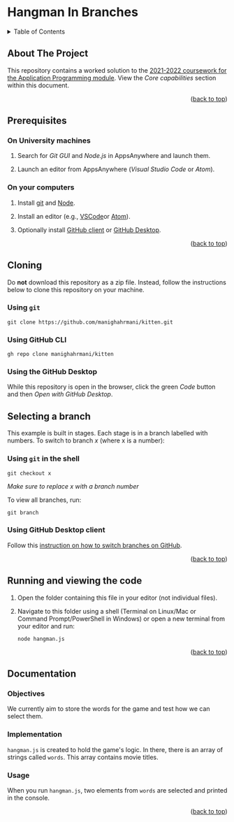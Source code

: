# Hangman In Branches
<div id="top"></div>

<!-- TABLE OF CONTENTS -->
<details>
  <summary>Table of Contents</summary>
  <ol>
    <li><a href="#about-the-project">Prerequisites</a></li>
    <li><a href="#prerequisites">Prerequisites</a>
      <ul>
        <li><a href="#on-university-machines">On University machines</a></li>
        <li><a href="#on-your-computers">On your computers</a></li>
      </ul>
    </li>
    <li>
      <a href="#cloning">Cloning</a>
      <ul>
        <li><a href="#using-git">Using git</a></li>
        <li><a href="#using-github-cli">Using GitHub CLI</a></li>
        <li><a href="#using-github-desktop-client">Using GitHub Desktop</a></li>
      </ul>
    </li>
    <li><a href="#running-and-viewing-the-code">Running and viewing the code</a></li>
    <li>
      <a href="#documentation">Documentation</a>
      <ul>
        <li><a href="#objectives">Objectives</a></li>
        <li><a href="#implementation">Implementation</a></li>
        <li><a href="#usage">Usage</a></li>
      </ul>
    </li>
  </ol>
</details>

<!-- ABOUT THE PROJECT -->
## About The Project

This repository contains a worked solution to the [2021-2022 coursework for the Application Programming module](https://docs.google.com/document/d/1cF3u2ldutHaBAzFOEsnVwfKrnPTylOrn-hAGFSDWca8/edit?usp). View the *Core capabilities* section within this document.

<p align="right">(<a href="#top">back to top</a>)</p>


<!-- PREREQUISITES -->
## Prerequisites

### On University machines 
  
  1. Search for *Git GUI* and *Node.js* in AppsAnywhere and launch them.
  
  1. Launch an editor from AppsAnywhere (*Visual Studio Code* or *Atom*).

### On your computers
  
  1. Install [git](https://git-scm.com/book/en/v2/Getting-Started-Installing-Git) and [Node](https://nodejs.org/en/download/).

  1. Install an editor (e.g., [VSCode](https://code.visualstudio.com)or [Atom](https://atom.io)).
  
  1. Optionally install [GitHub client](https://github.com/cli/cli) or [GitHub Desktop](https://desktop.github.com).


<p align="right">(<a href="#top">back to top</a>)</p>


<!-- CLONING -->
## Cloning

Do **not** download this repository as a zip file. 
Instead, follow the instructions below to clone this repository on your machine.

### Using `git`

  ```
  git clone https://github.com/manighahrmani/kitten.git
  ```

### Using GitHub CLI

  ```
  gh repo clone manighahrmani/kitten
  ```

### Using the GitHub Desktop

  While this repository is open in the browser, click the green *Code* button and then *Open with GitHub Desktop*.

<!-- SELECTING A BRANCH -->
## Selecting a branch
This example is built in stages. 
Each stage is in a branch labelled with numbers. 
To switch to branch *x* (where x is a number):

### Using `git` in the shell

  ```
  git checkout x
  ```
  *Make sure to replace x with a branch number* 
  
  To view all branches, run:
  
  ```
  git branch
  ```

### Using GitHub Desktop client 
Follow this [instruction on how to switch branches on GitHub](https://docs.github.com/en/desktop/contributing-and-collaborating-using-github-desktop/making-changes-in-a-branch/managing-branches#switching-between-branches).

<p align="right">(<a href="#top">back to top</a>)</p>

<!-- RUNNING AND VIEWING THE CODE -->
## Running and viewing the code

1. Open the folder containing this file in your editor (not individual files).

1. Navigate to this folder using a shell (Terminal on Linux/Mac or Command Prompt/PowerShell in Windows) or open a new terminal from your editor and run:

    ```
    node hangman.js
    ```
<p align="right">(<a href="#top">back to top</a>)</p>

<!-- DOCUMENTATION -->
## Documentation

### Objectives

We currently aim to store the words for the game and test how we can select them.

### Implementation

`hangman.js` is created to hold the game's logic. In there, there is an array of strings called `words`. 
This array contains movie titles.

### Usage

When you run `hangman.js`, two elements from `words` are selected and printed in the console.

<p align="right">(<a href="#top">back to top</a>)</p>
